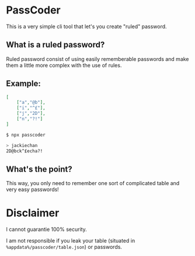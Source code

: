 # PassCoder
This is a very simple cli tool that let's you create "ruled" password.

## What is a ruled password?

Ruled password consist of using easily rememberable passwords and make them a little more complex with the use of rules.

## Example:

```json
[
    ["a","@b"],
    ["i","^£"],
    ["j","2D"],
    ["n","?!"]
]
```
```bash
$ npx passcoder

> jackiechan 
2D@bck^£echa?!
```

## What's the point?
This way, you only need to remember one sort of complicated table and very easy passwords!

# Disclaimer
I cannot guarantie 100% security.

I am not responsible if you leak your table (situated in `%appdata%/passcoder/table.json`) or passwords.
